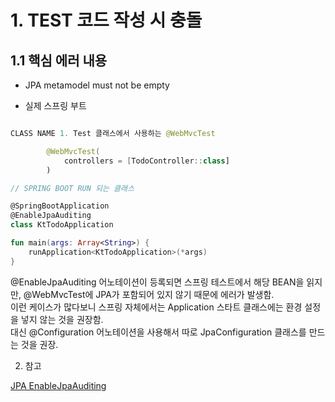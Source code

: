 # 1. TEST 코드 작성 시 충돌

## 1.1 핵심 에러 내용

- JPA metamodel must not be empty

- 실제 스프링 부트


```kotlin

CLASS NAME 1. Test 클래스에서 사용하는 @WebMvcTest

        @WebMvcTest(
            controllers = [TodoController::class]
        )

// SPRING BOOT RUN 되는 클래스

@SpringBootApplication
@EnableJpaAuditing
class KtTodoApplication

fun main(args: Array<String>) {
    runApplication<KtTodoApplication>(*args)
}

```

@EnableJpaAuditing 어노테이션이 등록되면 스프링 테스트에서 해당 BEAN을 읽지만,
@WebMvcTest에 JPA가 포함되어 있지 않기 때문에 에러가 발생함. <br>
이런 케이스가 많다보니 스프링 자체에서는 Application 스타트 클래스에는
환경 설정을 넣지 않는 것을 권장함. <br>
대신 @Configuration 어노테이션을 사용해서 따로 JpaConfiguration 클래스를 만드는 것을 권장. 

2. 참고

[JPA EnableJpaAuditing](https://giron.tistory.com/127)
